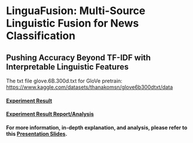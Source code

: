 # LinguaFusion: Multi-Source Linguistic Fusion for News Classification
## Pushing Accuracy Beyond TF-IDF with Interpretable Linguistic Features

The txt file glove.6B.300d.txt for GloVe pretrain: https://www.kaggle.com/datasets/thanakomsn/glove6b300dtxt/data 

#### [Experiment Result](https://docs.google.com/spreadsheets/d/1BVX56s9bNCUp1Cidm7UpL4PD35wKT7uXuO9TDCfk0x8/edit?gid=892048412#gid=892048412)

#### [Experiment Result Report/Analysis](https://docs.google.com/document/d/1Xvl7_Pytlbfx39syao71xVQ3SDIK5SNsmWX5Ann_Hvo/edit?usp=sharing)

#### For more information, in-depth explanation, and analysis, please refer to this [Presentation Slides](https://github.com/DuoZhang0418/Lingua_Fusion_News_Classification/blob/main/LinguaFusion_presentation_slides.pdf).
